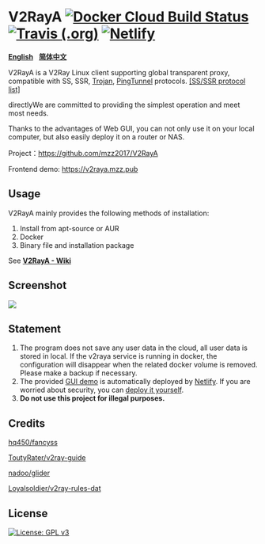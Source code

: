 # V2RayA [![Docker Cloud Build Status](https://img.shields.io/docker/cloud/build/mzz2017/v2raya)](https://hub.docker.com/r/mzz2017/v2raya) [![Travis (.org)](https://img.shields.io/travis/mzz2017/V2RayA?label=travis-ci%20build)](https://travis-ci.org/mzz2017/V2RayA) [![Netlify](https://img.shields.io/netlify/f93dbfa7-d14b-4968-a7a4-5e503d8bf5e5?label=netlify%20build)](https://app.netlify.com/sites/xenodochial-jepsen-122e9b/deploys)

[**English**](https://github.com/mzz2017/V2RayA/blob/master/README.md)&nbsp;&nbsp;&nbsp;[**简体中文**](https://github.com/mzz2017/V2RayA/blob/master/README_zh.md)

V2RayA is a V2Ray Linux client supporting global transparent proxy, compatible with SS, SSR, [Trojan](https://github.com/trojan-gfw/trojan), [PingTunnel](https://github.com/esrrhs/pingtunnel) protocols. [[SS/SSR protocol list]](https://github.com/mzz2017/shadowsocksR/blob/master/README.md#ss-encrypting-algorithm)

directlyWe are committed to providing the simplest operation and meet most needs.

Thanks to the advantages of Web GUI, you can not only use it on your local computer, but also easily deploy it on a router or NAS.

Project：https://github.com/mzz2017/V2RayA

Frontend demo: https://v2raya.mzz.pub


## Usage

V2RayA mainly provides the following methods of installation:

1. Install from apt-source or AUR
2. Docker
3. Binary file and installation package

See [**V2RayA - Wiki**](https://github.com/mzz2017/V2RayA/wiki/Usage)


## Screenshot

<img src="https://i.loli.net/2020/04/19/PrJZVzcBuR735yT.png" border="0">

## Statement

1. The program does not save any user data in the cloud, all user data is stored in local. If the v2raya service is running in docker, the configuration will disappear when the related docker volume is removed. Please make a backup if necessary.
2. The provided [GUI demo](https://v2raya.mzz.pub) is automatically deployed by [Netlify](https://app.netlify.com/). If you are worried about security, you can [deploy it yourself](https://github.com/mzz2017/V2RayA/wiki/Deploy-GUI).
3. **Do not use this project for illegal purposes.**

## Credits

[hq450/fancyss](https://github.com/hq450/fancyss)

[ToutyRater/v2ray-guide](https://github.com/ToutyRater/v2ray-guide/blob/master/routing/sitedata.md)

[nadoo/glider](https://github.com/nadoo/glider)

[Loyalsoldier/v2ray-rules-dat](https://github.com/Loyalsoldier/v2ray-rules-dat)

## License

[![License: GPL v3](https://img.shields.io/badge/License-GPL%20v3-blue.svg)](https://www.gnu.org/licenses/gpl-3.0)
